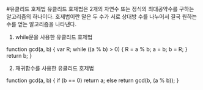#유클리드 호제법
유클리드 호제법은 2개의 자연수 또는 정식의 최대공약수를 구하는 알고리즘의 하나이다.
호제법이란 말은 두 수가 서로 상대방 수를 나누어서 결국 원하는 수를 얻는 알고리즘을 나타낸다.

1. while문을 사용한 유클리드 호제법 

function gcd(a, b) {
  var R;
  while ((a % b) > 0)  {
    R = a % b;
    a = b;
    b = R;
  }
  return b;
}

2. 재귀함수를 사용한 유클리드 호제법

function gcd(a, b) {
  if (b == 0) return a;
  else return gcd(b, (a % b));
}
